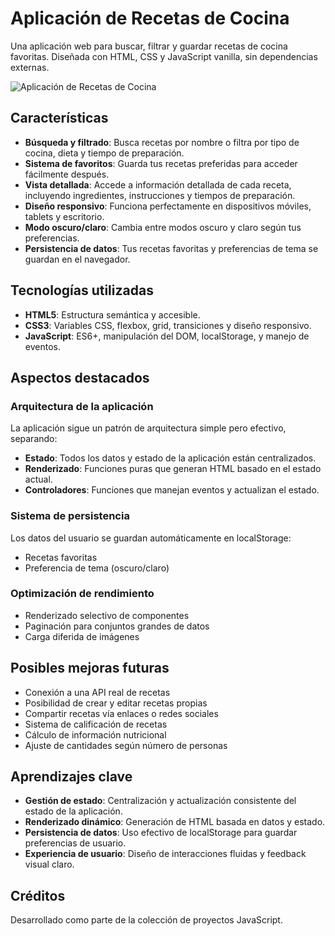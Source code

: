 # Aplicación de Recetas de Cocina

Una aplicación web para buscar, filtrar y guardar recetas de cocina favoritas. Diseñada con HTML, CSS y JavaScript vanilla, sin dependencias externas.

![Aplicación de Recetas de Cocina](./screenshot.png)

## Características

- **Búsqueda y filtrado**: Busca recetas por nombre o filtra por tipo de cocina, dieta y tiempo de preparación.
- **Sistema de favoritos**: Guarda tus recetas preferidas para acceder fácilmente después.
- **Vista detallada**: Accede a información detallada de cada receta, incluyendo ingredientes, instrucciones y tiempos de preparación.
- **Diseño responsivo**: Funciona perfectamente en dispositivos móviles, tablets y escritorio.
- **Modo oscuro/claro**: Cambia entre modos oscuro y claro según tus preferencias.
- **Persistencia de datos**: Tus recetas favoritas y preferencias de tema se guardan en el navegador.

## Tecnologías utilizadas

- **HTML5**: Estructura semántica y accesible.
- **CSS3**: Variables CSS, flexbox, grid, transiciones y diseño responsivo.
- **JavaScript**: ES6+, manipulación del DOM, localStorage, y manejo de eventos.

## Aspectos destacados

### Arquitectura de la aplicación

La aplicación sigue un patrón de arquitectura simple pero efectivo, separando:

- **Estado**: Todos los datos y estado de la aplicación están centralizados.
- **Renderizado**: Funciones puras que generan HTML basado en el estado actual.
- **Controladores**: Funciones que manejan eventos y actualizan el estado.

### Sistema de persistencia

Los datos del usuario se guardan automáticamente en localStorage:

- Recetas favoritas
- Preferencia de tema (oscuro/claro)

### Optimización de rendimiento

- Renderizado selectivo de componentes
- Paginación para conjuntos grandes de datos
- Carga diferida de imágenes

## Posibles mejoras futuras

- Conexión a una API real de recetas
- Posibilidad de crear y editar recetas propias
- Compartir recetas vía enlaces o redes sociales
- Sistema de calificación de recetas
- Cálculo de información nutricional
- Ajuste de cantidades según número de personas

## Aprendizajes clave

- **Gestión de estado**: Centralización y actualización consistente del estado de la aplicación.
- **Renderizado dinámico**: Generación de HTML basada en datos y estado.
- **Persistencia de datos**: Uso efectivo de localStorage para guardar preferencias de usuario.
- **Experiencia de usuario**: Diseño de interacciones fluidas y feedback visual claro.

## Créditos

Desarrollado como parte de la colección de proyectos JavaScript.
